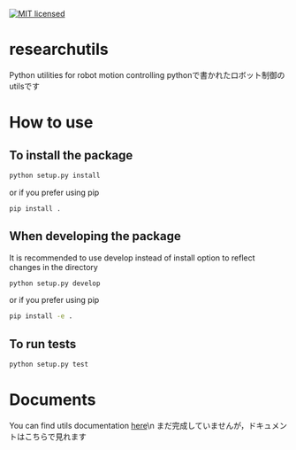 [![MIT licensed](https://img.shields.io/badge/license-MIT-blue.svg)](LICENSE)

# researchutils
Python utilities for robot motion controlling
pythonで書かれたロボット制御のutilsです

# How to use
## To install the package

```bash
python setup.py install
```

or if you prefer using pip

```bash
pip install .
```

## When developing the package

It is recommended to use develop instead of install option to reflect changes in the directory

```bash
python setup.py develop
```

or if you prefer using pip

```bash
pip install -e .
```

## To run tests
```bash
python setup.py test
```

# Documents
You can find utils documentation [here](https://utils.readthedocs.io/)\n
まだ完成していませんが，ドキュメントはこちらで見れます